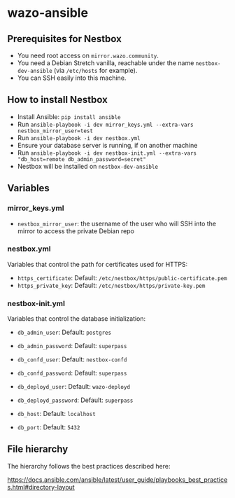 # wazo-ansible

## Prerequisites for Nestbox

* You need root access on `mirror.wazo.community`.
* You need a Debian Stretch vanilla, reachable under the name `nestbox-dev-ansible` (via `/etc/hosts` for example).
* You can SSH easily into this machine.

## How to install Nestbox

* Install Ansible: `pip install ansible`
* Run `ansible-playbook -i dev mirror_keys.yml --extra-vars nestbox_mirror_user=test`
* Run `ansible-playbook -i dev nestbox.yml`
* Ensure your database server is running, if on another machine
* Run `ansible-playbook -i dev nestbox-init.yml --extra-vars "db_host=remote db_admin_password=secret"`
* Nestbox will be installed on `nestbox-dev-ansible`

## Variables

### mirror_keys.yml

* `nestbox_mirror_user`: the username of the user who will SSH into the mirror to access the private Debian repo

### nestbox.yml

Variables that control the path for certificates used for HTTPS:

* `https_certificate`: Default: `/etc/nestbox/https/public-certificate.pem`
* `https_private_key`: Default: `/etc/nestbox/https/private-key.pem`

### nestbox-init.yml

Variables that control the database initialization:

* `db_admin_user`: Default: `postgres`
* `db_admin_password`: Default: `superpass`

* `db_confd_user`: Default: `nestbox-confd`
* `db_confd_password`: Default: `superpass`

* `db_deployd_user`: Default: `wazo-deployd`
* `db_deployd_password`: Default: `superpass`

* `db_host`: Default: `localhost`
* `db_port`: Default: `5432`

## File hierarchy

The hierarchy follows the best practices described here:

https://docs.ansible.com/ansible/latest/user_guide/playbooks_best_practices.html#directory-layout
